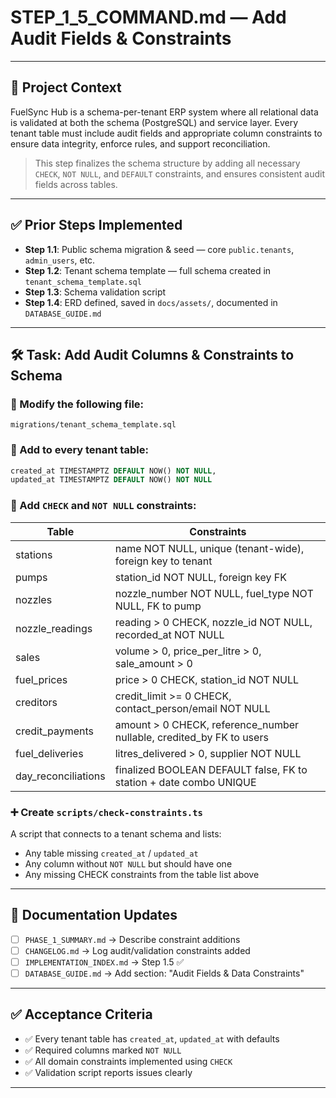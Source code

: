 # STEP\_1\_5\_COMMAND.md — Add Audit Fields & Constraints

---

## 🧠 Project Context

FuelSync Hub is a schema-per-tenant ERP system where all relational data is validated at both the schema (PostgreSQL) and service layer. Every tenant table must include audit fields and appropriate column constraints to ensure data integrity, enforce rules, and support reconciliation.

> This step finalizes the schema structure by adding all necessary `CHECK`, `NOT NULL`, and `DEFAULT` constraints, and ensures consistent audit fields across tables.

---

## ✅ Prior Steps Implemented

* **Step 1.1**: Public schema migration & seed — core `public.tenants`, `admin_users`, etc.
* **Step 1.2**: Tenant schema template — full schema created in `tenant_schema_template.sql`
* **Step 1.3**: Schema validation script
* **Step 1.4**: ERD defined, saved in `docs/assets/`, documented in `DATABASE_GUIDE.md`

---

## 🛠 Task: Add Audit Columns & Constraints to Schema

### 📂 Modify the following file:

`migrations/tenant_schema_template.sql`

### 🔧 Add to every tenant table:

```sql
created_at TIMESTAMPTZ DEFAULT NOW() NOT NULL,
updated_at TIMESTAMPTZ DEFAULT NOW() NOT NULL
```

### 🧪 Add `CHECK` and `NOT NULL` constraints:

| Table                | Constraints                                                            |
| -------------------- | ---------------------------------------------------------------------- |
| stations             | name NOT NULL, unique (tenant-wide), foreign key to tenant             |
| pumps                | station\_id NOT NULL, foreign key FK                                   |
| nozzles              | nozzle\_number NOT NULL, fuel\_type NOT NULL, FK to pump               |
| nozzle\_readings     | reading > 0 CHECK, nozzle\_id NOT NULL, recorded\_at NOT NULL          |
| sales                | volume > 0, price\_per\_litre > 0, sale\_amount > 0                    |
| fuel\_prices         | price > 0 CHECK, station\_id NOT NULL                                  |
| creditors            | credit\_limit >= 0 CHECK, contact\_person/email NOT NULL               |
| credit\_payments     | amount > 0 CHECK, reference\_number nullable, credited\_by FK to users |
| fuel\_deliveries     | litres\_delivered > 0, supplier NOT NULL                               |
| day\_reconciliations | finalized BOOLEAN DEFAULT false, FK to station + date combo UNIQUE     |

### ➕ Create `scripts/check-constraints.ts`

A script that connects to a tenant schema and lists:

* Any table missing `created_at` / `updated_at`
* Any column without `NOT NULL` but should have one
* Any missing CHECK constraints from the table list above

---

## 📓 Documentation Updates

* [ ] `PHASE_1_SUMMARY.md` → Describe constraint additions
* [ ] `CHANGELOG.md` → Log audit/validation constraints added
* [ ] `IMPLEMENTATION_INDEX.md` → Step 1.5 ✅
* [ ] `DATABASE_GUIDE.md` → Add section: "Audit Fields & Data Constraints"

---

## ✅ Acceptance Criteria

* ✅ Every tenant table has `created_at`, `updated_at` with defaults
* ✅ Required columns marked `NOT NULL`
* ✅ All domain constraints implemented using `CHECK`
* ✅ Validation script reports issues clearly

---

